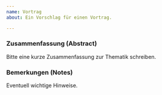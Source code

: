 ```yaml
---
name: Vortrag
about: Ein Vorschlag für einen Vortrag.

---
```


### Zusammenfassung (Abstract)

Bitte eine kurze Zusammenfassung zur Thematik schreiben.

### Bemerkungen (Notes)

Eventuell wichtige Hinweise.
